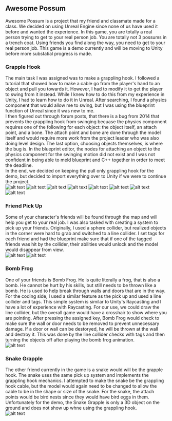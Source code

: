 ## Awesome Possum
Awesome Possum is a project that my friend and classmate made for a class. We decided on using Unreal Engine since none of us have used it before and wanted the experience. In this game, you are totally a real person trying to get to your real person job. You are totally not 3 possums in a trench coat. Using friends you find along the way, you need to get to your real person job. This game is a demo currently and will be moving to Unity before more substatial progress is made. <br>

### Grapple Hook
The main task I was assigned was to make a grappling hook. I followed a tutorial that showed how to make a cable go from the player's hand to an object and pull you towards it. However, I had to modify it to get the player to swing from it instead. While I knew how to do this from my experience in Unity, I had to learn how to do it in Unreal. After searching, I found a physics component that would allow me to swing, but I was using the blueprint function of Unreal since it was new to me. <br>
I then figured out through forum posts, that there is a bug from 2014 that prevents the grappling hook from swinging becuase the physics component requires one of the following for each object: the object itself, an attach point, and a bone. The attach point and bone are done through the model itself and would require more work from the project leader who was also doing level design. The last option, choosing objects themselves, is where the bug is. In the blueprint editor, the nodes for attaching an object to the physics component for the swinging motion did not exist and I was not confident in being able to meld blueprint and C++ together in order to meet the deadline. <br>
In the end, we decided on keeping the pull only grappling hook for the demo, but decided to import everything over to Unity if we were to continue the project. <br>
![alt text](Images/Grapple1.PNG) ![alt text](Images/Grapple2.PNG) ![alt text](Images/Grapple3.PNG) ![alt text](Images/Grapple4.PNG) ![alt text](Images/Grapple5.PNG) ![alt text](Images/Grapple6.PNG) ![alt text](Images/Grapple7.PNG) ![alt text](Images/Grapple8.PNG)
### Friend Pick Up
Some of your character's friends will be found through the map and will help you get to your real job. I was also tasked with creating a system to pick up your friends. Originally, I used a sphere collider, but realized objects in the corner were hard to grab and switched to a line collider. I set tags for each friend and had the blueprint make sure that if one of the tagged friends was hit by the collider, their abilities would unlock and the model would disappear from view. <br>
![alt text](Images/PickUps1.PNG) ![alt text](Images/PickUps2.PNG)
### Bomb Frog
One of your friends is Bomb Frog. He is quite literally a frog, that is also a bomb. He cannot be hurt by his skills, but still needs to be thrown like a bomb. He is used to help break through walls and doors that are in the way. For the coding side, I used a similar feature as the pick up and used a line collider and tags. This simple system is similar to Unity's Raycasting and I have a lot of experience with Raycasting. For our use, we could draw the line collider, but the overall game would have a crosshair to show where you are pointing. After pressing the assigned key, Bomb Frog would check to make sure the wall or door needs to be removed to prevent unnecessary damage. If a door or wall can be destoryed, he will be thrown at the wall and destroy it. This was done by the line collider checks with tags and then turning the objects off after playing the bomb frog animation. <br>
![alt text](Images/BombFrogPic.PNG)
### Snake Grapple
The other friend currently in the game is a snake would will be the grapple hook. The snake uses the same pick up system and implements the grappling hook mechanics. I attempted to make the snake be the grappling hook cable, but the model would again need to be changed to allow the cable to be in the shape or size of the snake. For the snake, the attach points would be bird nests since they would have bird eggs in them. Unfortunately for the demo, the Snake Grapple is only a 3D object on the ground and does not show up whne using the grappling hook. <br>
![alt text](Images/SnakeGrapple.PNG)